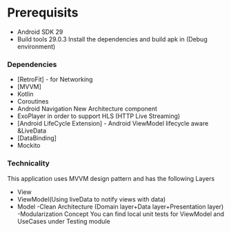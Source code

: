 


# Prerequisits

  - Android SDK 29
  - Build tools 29.0.3
Install the dependencies and build apk in (Debug environment)
### Dependencies

* [RetroFit] - for Networking
* [MVVM]
* Kotlin
* Coroutines
* Android Navigation New Architecture component
* ExoPlayer in order to support HLS (HTTP Live Streaming)
* [Android LifeCycle Extension] - Android ViewModel lifecycle aware &LiveData
* [DataBinding]
* Mockito
### Technicality

This application uses MVVM design pattern and has the following Layers

- View
- ViewModel(Using liveData to notify views with data)
- Model 
-Clean Architecture (Domain layer+Data layer+Presentation layer)
-Modularization Concept
You can find local unit tests for ViewModel and UseCases under Testing module
